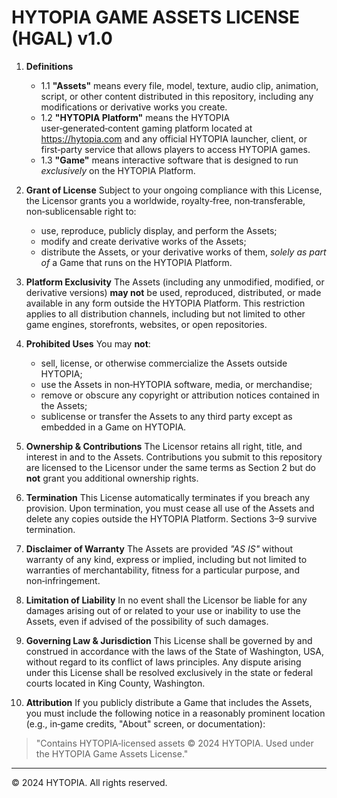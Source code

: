 HYTOPIA GAME ASSETS LICENSE (HGAL) v1.0
======================================

1. **Definitions**
   * 1.1 **"Assets"** means every file, model, texture, audio clip, animation, script, or other content distributed in this repository, including any modifications or derivative works you create.
   * 1.2 **"HYTOPIA Platform"** means the HYTOPIA user‑generated‑content gaming platform located at https://hytopia.com and any official HYTOPIA launcher, client, or first‑party service that allows players to access HYTOPIA games.
   * 1.3 **"Game"** means interactive software that is designed to run *exclusively* on the HYTOPIA Platform.

2. **Grant of License**
   Subject to your ongoing compliance with this License, the Licensor grants you a worldwide, royalty‑free, non‑transferable, non‑sublicensable right to:
   * use, reproduce, publicly display, and perform the Assets;
   * modify and create derivative works of the Assets;
   * distribute the Assets, or your derivative works of them, *solely as part of* a Game that runs on the HYTOPIA Platform.

3. **Platform Exclusivity**
   The Assets (including any unmodified, modified, or derivative versions) **may not** be used, reproduced, distributed, or made available in any form outside the HYTOPIA Platform.  This restriction applies to all distribution channels, including but not limited to other game engines, storefronts, websites, or open repositories.

4. **Prohibited Uses**
   You may **not**:
   * sell, license, or otherwise commercialize the Assets outside HYTOPIA;
   * use the Assets in non‑HYTOPIA software, media, or merchandise;
   * remove or obscure any copyright or attribution notices contained in the Assets;
   * sublicense or transfer the Assets to any third party except as embedded in a Game on HYTOPIA.

5. **Ownership & Contributions**
   The Licensor retains all right, title, and interest in and to the Assets.  Contributions you submit to this repository are licensed to the Licensor under the same terms as Section 2 but do **not** grant you additional ownership rights.

6. **Termination**
   This License automatically terminates if you breach any provision.  Upon termination, you must cease all use of the Assets and delete any copies outside the HYTOPIA Platform.  Sections 3–9 survive termination.

7. **Disclaimer of Warranty**
   The Assets are provided *"AS IS"* without warranty of any kind, express or implied, including but not limited to warranties of merchantability, fitness for a particular purpose, and non‑infringement.

8. **Limitation of Liability**
   In no event shall the Licensor be liable for any damages arising out of or related to your use or inability to use the Assets, even if advised of the possibility of such damages.

9. **Governing Law & Jurisdiction**
   This License shall be governed by and construed in accordance with the laws of the State of Washington, USA, without regard to its conflict of laws principles.  Any dispute arising under this License shall be resolved exclusively in the state or federal courts located in King County, Washington.

10. **Attribution**
   If you publicly distribute a Game that includes the Assets, you must include the following notice in a reasonably prominent location (e.g., in‑game credits, "About" screen, or documentation):
   
   > "Contains HYTOPIA‑licensed assets © 2024 HYTOPIA.  Used under the HYTOPIA Game Assets License."

---
© 2024 HYTOPIA.  All rights reserved.

